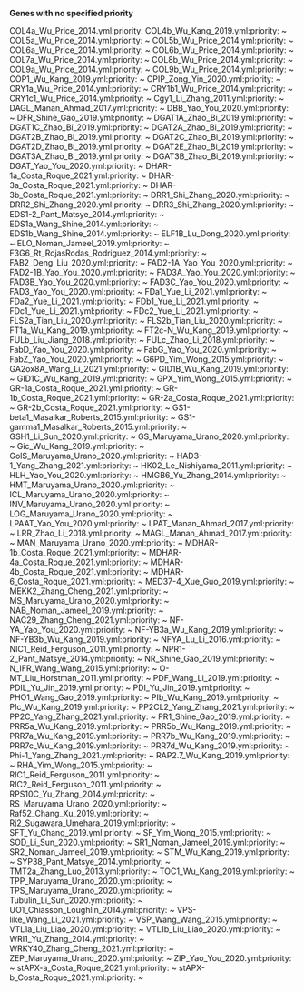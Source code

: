 **Genes with no specified priority**

COL4a_Wu_Price_2014.yml:priority:
COL4b_Wu_Kang_2019.yml:priority: ~
COL5a_Wu_Price_2014.yml:priority: ~
COL5b_Wu_Price_2014.yml:priority: ~
COL6a_Wu_Price_2014.yml:priority: ~
COL6b_Wu_Price_2014.yml:priority: ~
COL7a_Wu_Price_2014.yml:priority: ~
COL8b_Wu_Price_2014.yml:priority: ~
COL9a_Wu_Price_2014.yml:priority: ~
COL9b_Wu_Price_2014.yml:priority: ~
COP1_Wu_Kang_2019.yml:priority: ~
CPIP_Zong_Yin_2020.yml:priority: ~
CRY1a_Wu_Price_2014.yml:priority: ~
CRY1b1_Wu_Price_2014.yml:priority: ~
CRY1c1_Wu_Price_2014.yml:priority: ~
Cgy1_Li_Zhang_2011.yml:priority: ~
DAGL_Manan_Ahmad_2017.yml:priority: ~
DBB_Yao_You_2020.yml:priority: ~
DFR_Shine_Gao_2019.yml:priority: ~
DGAT1A_Zhao_Bi_2019.yml:priority: ~
DGAT1C_Zhao_Bi_2019.yml:priority: ~
DGAT2A_Zhao_Bi_2019.yml:priority: ~
DGAT2B_Zhao_Bi_2019.yml:priority: ~
DGAT2C_Zhao_Bi_2019.yml:priority: ~
DGAT2D_Zhao_Bi_2019.yml:priority: ~
DGAT2E_Zhao_Bi_2019.yml:priority: ~
DGAT3A_Zhao_Bi_2019.yml:priority: ~
DGAT3B_Zhao_Bi_2019.yml:priority: ~
DGAT_Yao_You_2020.yml:priority: ~
DHAR-1a_Costa_Roque_2021.yml:priority: ~
DHAR-3a_Costa_Roque_2021.yml:priority: ~
DHAR-3b_Costa_Roque_2021.yml:priority: ~
DRR1_Shi_Zhang_2020.yml:priority: ~
DRR2_Shi_Zhang_2020.yml:priority: ~
DRR3_Shi_Zhang_2020.yml:priority: ~
EDS1-2_Pant_Matsye_2014.yml:priority: ~
EDS1a_Wang_Shine_2014.yml:priority: ~
EDS1b_Wang_Shine_2014.yml:priority: ~
ELF1B_Lu_Dong_2020.yml:priority: ~
ELO_Noman_Jameel_2019.yml:priority: ~
F3G6_Rt_RojasRodas_Rodriguez_2014.yml:priority: ~
FAB2_Deng_Liu_2020.yml:priority: ~
FAD2-1A_Yao_You_2020.yml:priority: ~
FAD2-1B_Yao_You_2020.yml:priority: ~
FAD3A_Yao_You_2020.yml:priority: ~
FAD3B_Yao_You_2020.yml:priority: ~
FAD3C_Yao_You_2020.yml:priority: ~
FAD3_Yao_You_2020.yml:priority: ~
FDa1_Yue_Li_2021.yml:priority: ~
FDa2_Yue_Li_2021.yml:priority: ~
FDb1_Yue_Li_2021.yml:priority: ~
FDc1_Yue_Li_2021.yml:priority: ~
FDc2_Yue_Li_2021.yml:priority: ~
FLS2a_Tian_Liu_2020.yml:priority: ~
FLS2b_Tian_Liu_2020.yml:priority: ~
FT1a_Wu_Kang_2019.yml:priority: ~
FT2c-N_Wu_Kang_2019.yml:priority: ~
FULb_Liu_Jiang_2018.yml:priority: ~
FULc_Zhao_Li_2018.yml:priority: ~
FabD_Yao_You_2020.yml:priority: ~
FabG_Yao_You_2020.yml:priority: ~
FabZ_Yao_You_2020.yml:priority: ~
G6PD_Yim_Wong_2015.yml:priority: ~
GA2ox8A_Wang_Li_2021.yml:priority: ~
GID1B_Wu_Kang_2019.yml:priority: ~
GID1C_Wu_Kang_2019.yml:priority: ~
GPX_Yim_Wong_2015.yml:priority: ~
GR-1a_Costa_Roque_2021.yml:priority: ~
GR-1b_Costa_Roque_2021.yml:priority: ~
GR-2a_Costa_Roque_2021.yml:priority: ~
GR-2b_Costa_Roque_2021.yml:priority: ~
GS1-beta1_Masalkar_Roberts_2015.yml:priority: ~
GS1-gamma1_Masalkar_Roberts_2015.yml:priority: ~
GSH1_Li_Sun_2020.yml:priority: ~
GS_Maruyama_Urano_2020.yml:priority: ~
Gic_Wu_Kang_2019.yml:priority: ~
GolS_Maruyama_Urano_2020.yml:priority: ~
HAD3-1_Yang_Zhang_2021.yml:priority: ~
HK02_Le_Nishiyama_2011.yml:priority: ~
HLH_Yao_You_2020.yml:priority: ~
HMGB6_Yu_Zhang_2014.yml:priority: ~
HMT_Maruyama_Urano_2020.yml:priority: ~
ICL_Maruyama_Urano_2020.yml:priority: ~
INV_Maruyama_Urano_2020.yml:priority: ~
LOG_Maruyama_Urano_2020.yml:priority: ~
LPAAT_Yao_You_2020.yml:priority: ~
LPAT_Manan_Ahmad_2017.yml:priority: ~
LRR_Zhao_Li_2018.yml:priority: ~
MAGL_Manan_Ahmad_2017.yml:priority: ~
MAN_Maruyama_Urano_2020.yml:priority: ~
MDHAR-1b_Costa_Roque_2021.yml:priority: ~
MDHAR-4a_Costa_Roque_2021.yml:priority: ~
MDHAR-4b_Costa_Roque_2021.yml:priority: ~
MDHAR-6_Costa_Roque_2021.yml:priority: ~
MED37-4_Xue_Guo_2019.yml:priority: ~
MEKK2_Zhang_Cheng_2021.yml:priority: ~
MS_Maruyama_Urano_2020.yml:priority: ~
NAB_Noman_Jameel_2019.yml:priority: ~
NAC29_Zhang_Cheng_2021.yml:priority: ~
NF-YA_Yao_You_2020.yml:priority: ~
NF-YB3a_Wu_Kang_2019.yml:priority: ~
NF-YB3b_Wu_Kang_2019.yml:priority: ~
NFYA_Lu_Li_2016.yml:priority: ~
NIC1_Reid_Ferguson_2011.yml:priority: ~
NPR1-2_Pant_Matsye_2014.yml:priority: ~
NR_Shine_Gao_2019.yml:priority: ~
N_IFR_Wang_Wang_2015.yml:priority: ~
O-MT_Liu_Horstman_2011.yml:priority: ~
PDF_Wang_Li_2019.yml:priority: ~
PDIL_Yu_Jin_2019.yml:priority: ~
PDI_Yu_Jin_2019.yml:priority: ~
PHO1_Wang_Gao_2019.yml:priority: ~
PIb_Wu_Kang_2019.yml:priority: ~
PIc_Wu_Kang_2019.yml:priority: ~
PP2CL2_Yang_Zhang_2021.yml:priority: ~
PP2C_Yang_Zhang_2021.yml:priority: ~
PR1_Shine_Gao_2019.yml:priority: ~
PRR5a_Wu_Kang_2019.yml:priority: ~
PRR5b_Wu_Kang_2019.yml:priority: ~
PRR7a_Wu_Kang_2019.yml:priority: ~
PRR7b_Wu_Kang_2019.yml:priority: ~
PRR7c_Wu_Kang_2019.yml:priority: ~
PRR7d_Wu_Kang_2019.yml:priority: ~
Phi-1_Yang_Zhang_2021.yml:priority: ~
RAP2.7_Wu_Kang_2019.yml:priority: ~
RHA_Yim_Wong_2015.yml:priority: ~
RIC1_Reid_Ferguson_2011.yml:priority: ~
RIC2_Reid_Ferguson_2011.yml:priority: ~
RPS10C_Yu_Zhang_2014.yml:priority: ~
RS_Maruyama_Urano_2020.yml:priority: ~
Raf52_Chang_Xu_2019.yml:priority: ~
Rj2_Sugawara_Umehara_2019.yml:priority: ~
SFT_Yu_Chang_2019.yml:priority: ~
SF_Yim_Wong_2015.yml:priority: ~
SOD_Li_Sun_2020.yml:priority: ~
SR1_Noman_Jameel_2019.yml:priority: ~
SR2_Noman_Jameel_2019.yml:priority: ~
STM_Wu_Kang_2019.yml:priority: ~
SYP38_Pant_Matsye_2014.yml:priority: ~
TMT2a_Zhang_Luo_2013.yml:priority: ~
TOC1_Wu_Kang_2019.yml:priority: ~
TPP_Maruyama_Urano_2020.yml:priority: ~
TPS_Maruyama_Urano_2020.yml:priority: ~
Tubulin_Li_Sun_2020.yml:priority: ~
UO1_Chiasson_Loughlin_2014.yml:priority: ~
VPS-like_Wang_Li_2021.yml:priority: ~
VSP_Wang_Wang_2015.yml:priority: ~
VTL1a_Liu_Liao_2020.yml:priority: ~
VTL1b_Liu_Liao_2020.yml:priority: ~
WRI1_Yu_Zhang_2014.yml:priority: ~
WRKY40_Zhang_Cheng_2021.yml:priority: ~
ZEP_Maruyama_Urano_2020.yml:priority: ~
ZIP_Yao_You_2020.yml:priority: ~
stAPX-a_Costa_Roque_2021.yml:priority: ~
stAPX-b_Costa_Roque_2021.yml:priority: ~
